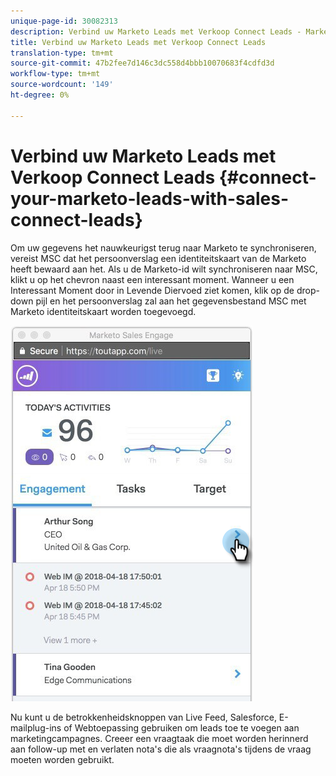 ```yaml
---
unique-page-id: 30082313
description: Verbind uw Marketo Leads met Verkoop Connect Leads - Marketo Docs - de Documentatie van het Product
title: Verbind uw Marketo Leads met Verkoop Connect Leads
translation-type: tm+mt
source-git-commit: 47b2fee7d146c3dc558d4bbb10070683f4cdfd3d
workflow-type: tm+mt
source-wordcount: '149'
ht-degree: 0%

---
```



# Verbind uw Marketo Leads met Verkoop Connect Leads {#connect-your-marketo-leads-with-sales-connect-leads}

Om uw gegevens het nauwkeurigst terug naar Marketo te synchroniseren, vereist MSC dat het persoonverslag een identiteitskaart van de Marketo heeft bewaard aan het. Als u de Marketo-id wilt synchroniseren naar MSC, klikt u op het chevron naast een interessant moment. Wanneer u een Interessant Moment door in Levende Diervoed ziet komen, klik op de drop-down pijl en het persoonverslag zal aan het gegevensbestand MSC met Marketo identiteitskaart worden toegevoegd.

![](assets/engagement.png)

Nu kunt u de betrokkenheidsknoppen van Live Feed, Salesforce, E-mailplug-ins of Webtoepassing gebruiken om leads toe te voegen aan marketingcampagnes. Creeer een vraagtaak die moet worden herinnerd aan follow-up met en verlaten nota&#39;s die als vraagnota&#39;s tijdens de vraag moeten worden gebruikt.
